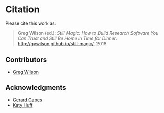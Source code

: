 # Citation

Please cite this work as:

> Greg Wilson (ed.):
> *Still Magic: How to Build Research Software You Can Trust and Still Be Home in Time for Dinner*.
> <http://gvwilson.github.io/still-magic/>, 2018.

## Contributors

-   [Greg Wilson](http://third-bit.com)

## Acknowledgments

-   [Gerard Capes](https://github.com/gcapes)
-   [Katy Huff](http://katyhuff.github.io/)
